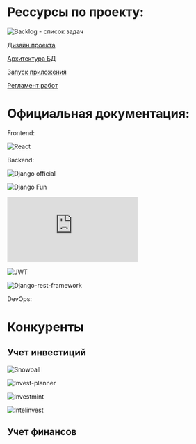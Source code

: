 # Рессурсы по проекту:

![Backlog](https://github.com/users/kuznetskriss/projects/8/views/1) - список задач

[Дизайн проекта](https://www.figma.com/file/qRd7z26ILzQNacVvj5tgCM/Trible?type=design&node-id=0%3A1&mode=design&t=pnXhf3fFxBdAgLuA-1)

[Архитектура БД](Trible.vsdx)

[Запуск приложения](trible-test/README.md)

[Регламент работ](regulations.md)

# Официальная документация:

Frontend:

![React](https://react.dev/)

Backend:

![Django official](https://docs.djangoproject.com/en/4.2/)

![Django Fun](https://django.fun/ru/)

![Djoser](https://djoser.readthedocs.io/en/latest/introduction.html)

![JWT](https://django-rest-framework-simplejwt.readthedocs.io/en/latest/)

![Django-rest-framework](https://www.django-rest-framework.org/)

DevOps:

# Конкуренты

## Учет инвестиций

![Snowball](https://snowball-income.com)

![Invest-planner](https://invest-planner.ru/)

![Investmint](https://investmint.ru/)

![Intelinvest](https://intelinvest.ru/)

## Учет финансов